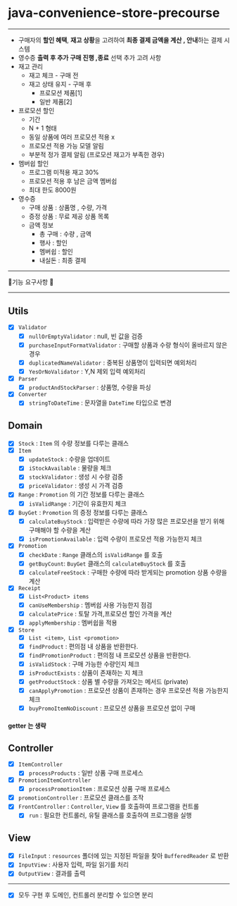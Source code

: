 # java-convenience-store-precourse
- - -
- 구매자의 **할인 혜택**, **재고 상황**을 고려하여 **최종 결제 금액을 계산 , 안내**하는 결제 시스템
- 영수증 **출력 후 추가 구매 진행 ,종료** 선택
추가 고려 사항
- 재고 관리
  - 재고 체크 - 구매 전
  - 재고 상태 유지 - 구매 후 
    - 프로모션 제품[1]
    - 일반 제품[2]
- 프로모션 할인
  - 기간
  - N + 1 형태
  - 동일 상품에 여러 프로모션 적용 x
  - 프로모션 적용 가능 모델 알림 
  - 부분적 정가 결제 알림 (프로모션 재고가 부족한 경우)
- 멤버쉽 할인
  - 프로그램 미적용 재고 30% 
  - 프로모션 적용 후 남은 금액 멤버쉽
  - 최대 한도 8000원
- 영수증
  - 구매 상품 : 상품명 , 수량, 가격
  - 증정 상품 : 무료 제공 상품 목록
  - 금액 정보 
    - 총 구매 : 수량 , 금액
    - 행사 : 할인
    - 멤버쉽 : 할인
    - 내실돈 : 최종 결제
- - - 
👷기능 요구사항 👷
- - -
## Utils
- [x] `Validator`
  - [x] `nullOrEmptyValidator` : null, 빈 값을 검증
  - [x] `purchaseInputFormatValidator` : 구매할 상품과 수량 형식이 올바르지 않은 경우
  - [x] `duplicatedNameValidator` : 중복된 상품명이 입력되면 예외처리 
  - [X] `YesOrNoValidator` : Y,N 제외 입력 예외처리
- [x] `Parser`
  - [x] `productAndStockParser` : 상품명, 수량을 파싱
- [x] `Converter`
  - [x] `stringToDateTime` : 문자열을 `DateTime` 타입으로 변경
## Domain
- [x] `Stock` : `Item` 의 수량 정보를 다루는 클래스
- [x] `Item` 
  - [x] `updateStock` : 수량을 업데이트
  - [x] `iStockAvailable` : 물량을 체크
  - [x] `stockValidator` : 생성 시 수량 검증
  - [x] `priceValidator` : 생성 시 가격 검증
- [x] `Range` : `Promotion` 의 기간 정보를 다루는 클래스 
  - [x] `isValidRange` : 기간이 유효한지 체크
- [x] `BuyGet` : `Promotion` 의 증정 정보를 다루는 클래스
  - [x] `calculateBuyStock` : 입력받은 수량에 따라 가장 많은 프로모션을 받기 위해 구매해야 할 수량을 계산
  - [x] `isPromotionAvailable` : 입력 수량이 프로모션 적용 가능한지 체크
- [x] `Promotion`
  - [x] `checkDate` : `Range` 클래스의 `isValidRange` 를 호출 
  - [x] `getBuyCount`: `BuyGet` 클래스의 `calculateBuyStock` 를 호출 
  - [x] `calculateFreeStock` : 구매한 수량에 따라 받게되는 promotion 상품 수량을 계산
- [x] `Receipt` 
  - [x] `List<Product> items`
  - [x] `canUseMembership` : 멤버쉽 사용 가능한지 점검
  - [x] `calculatePrice` : 토탈 가격,프로모션 할인 가격을 계산
  - [x] `applyMembership` : 멤버쉽을 적용
- [x] `Store`
  - [x] `List <item>`,` List <promotion>`
  - [x] `findProduct` : 편의점 내 상품을 반환한다.
  - [x] `findPromotionProduct` : 편의점 내 프로모션 상품을 반환한다.
  - [x] `isValidStock` : 구매 가능한 수량인지 체크
  - [x] `isProductExists` : 상품이 존재하는 지 체크 
  - [x] `getProductStock` : 상품 별 수량을 가져오는 메서드 (private)
  - [x] `canApplyPromotion` : 프로모션 상품이 존재하는 경우 프로모션 적용 가능한지 체크
  - [x] `buyPromoItemNoDiscount` : 프로모션 상품을 프로모션 없이 구매
#### getter 는 생략
## Controller
- [x] `ItemController`
  - [x] `processProducts` : 일반 상품 구매 프로세스
- [x] `PromotionItemController`
  - [x] `processPromotionItem` : 프로모션 상품 구매 프로세스
- [x] `promotionController` : 프로모션 클래스를 조작
- [x] `FrontController` : `Controller`, `View` 를 호출하여 프로그램을 컨트롤
  - [x] `run` : 필요한 컨트롤러, 유틸 클래스를 호출하여 프로그램을 실행
## View
- [x] `FileInput` : `resources` 폴더에 있는 지정된 파일을 찾아 `BufferedReader` 로 반환
- [x] `InputView` : 사용자 입력, 파일 읽기를 처리
- [x] `OutputView` :  결과를 출력
- - -
- [x] 모두 구현 후 도메인, 컨트롤러 분리할 수 있으면 분리